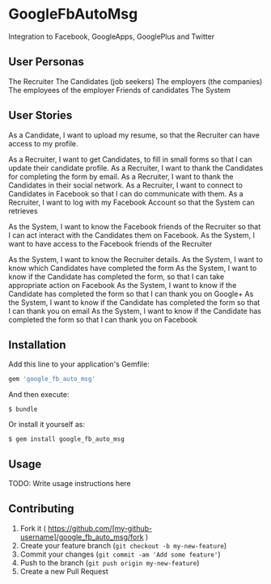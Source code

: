 # GoogleFbAutoMsg

Integration to Facebook, GoogleApps, GooglePlus and Twitter

## User Personas

The Recruiter
The Candidates (job seekers)
The employers (the companies)
The employees of the employer
Friends of candidates
The System

## User Stories


As a Candidate, I want to upload my resume, so that the Recruiter can have access to my profile.


As a Recruiter, I want to get Candidates, to fill in small forms so that I can update their candidate profile.
As a Recruiter, I want to thank the Candidates for completing the form by email.
As a Recruiter, I want to thank the Candidates in their social network.
As a Recruiter, I want to connect to Candidates in Facebook so that I can do communicate with them.
As a Recruiter, I want to log with my Facebook Account so that the System can retrieves


As the System, I want to know the Facebook friends of the Recruiter so that I can act interact with the Candidates them on Facebook.
As the System, I want to have access to the Facebook friends of the Recruiter

As the System, I want to know the Recruiter details.
As the System, I want to know which Candidates have completed the form
As the System, I want to know if the Candidate has completed the form, so that I can take appropriate action on Facebook
As the System, I want to know if the Candidate has completed the form so that I can thank you on Google+
As the System, I want to know if the Candidate has completed the form so that I can thank you on email
As the System, I want to know if the Candidate has completed the form so that I can thank you on Facebook

## Installation

Add this line to your application's Gemfile:

```ruby
gem 'google_fb_auto_msg'
```

And then execute:

    $ bundle

Or install it yourself as:

    $ gem install google_fb_auto_msg

## Usage

TODO: Write usage instructions here

## Contributing

1. Fork it ( https://github.com/[my-github-username]/google_fb_auto_msg/fork )
2. Create your feature branch (`git checkout -b my-new-feature`)
3. Commit your changes (`git commit -am 'Add some feature'`)
4. Push to the branch (`git push origin my-new-feature`)
5. Create a new Pull Request
